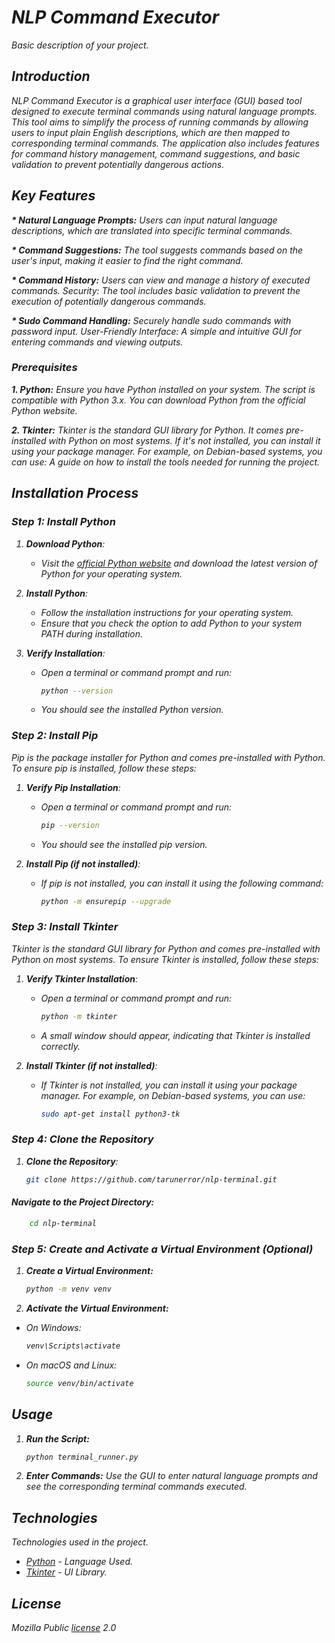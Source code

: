 # <i> NLP Command Executor

Basic description of your project.

## Introduction

NLP Command Executor is a graphical user interface (GUI) based tool designed to execute terminal commands using natural language prompts. This tool aims to simplify the process of running commands by allowing users to input plain English descriptions, which are then mapped to corresponding terminal commands. The application also includes features for command history management, command suggestions, and basic validation to prevent potentially dangerous actions.

## Key Features
<b> * Natural Language Prompts:</b> Users can input natural language descriptions, which are translated into specific terminal commands.

<b> * Command Suggestions:</b> The tool suggests commands based on the user's input, making it easier to find the right command.

<b> * Command History:</b> Users can view and manage a history of executed commands.
Security: The tool includes basic validation to prevent the execution of potentially dangerous commands.

<b> * Sudo Command Handling:</b> Securely handle sudo commands with password input.
User-Friendly Interface: A simple and intuitive GUI for entering commands and viewing outputs.

### Prerequisites

<b>1. Python:</b>  Ensure you have Python installed on your system. The script is compatible with Python 3.x.
                               You can download Python from the official Python website.

<b>2. Tkinter:</b> Tkinter is the standard GUI library for Python. It comes pre-installed with Python on most systems.
If it's not installed, you can install it using your package manager. For example, on Debian-based systems, you can use:
_A guide on how to install the tools needed for running the project._

## Installation Process
### Step 1: Install Python

1. **Download Python**:
   - Visit the [official Python website](https://www.python.org/downloads/) and download the latest version of Python for your operating system.

2. **Install Python**:
   - Follow the installation instructions for your operating system.
   - Ensure that you check the option to add Python to your system PATH during installation.

3. **Verify Installation**:
   - Open a terminal or command prompt and run:
     ```sh
     python --version
     ```
   - You should see the installed Python version.

### Step 2: Install Pip

Pip is the package installer for Python and comes pre-installed with Python. To ensure pip is installed, follow these steps:

1. **Verify Pip Installation**:
   - Open a terminal or command prompt and run:
     ```sh
     pip --version
     ```
   - You should see the installed pip version.

2. **Install Pip (if not installed)**:
   - If pip is not installed, you can install it using the following command:
     ```sh
     python -m ensurepip --upgrade
     ```

### Step 3: Install Tkinter

Tkinter is the standard GUI library for Python and comes pre-installed with Python on most systems. To ensure Tkinter is installed, follow these steps:

1. **Verify Tkinter Installation**:
   - Open a terminal or command prompt and run:
     ```sh
     python -m tkinter
     ```
   - A small window should appear, indicating that Tkinter is installed correctly.

2. **Install Tkinter (if not installed)**:
   - If Tkinter is not installed, you can install it using your package manager. For example, on Debian-based systems, you can use:
     ```sh
     sudo apt-get install python3-tk
     ```

### Step 4: Clone the Repository

1. **Clone the Repository**:
   ```sh
   git clone https://github.com/tarunerror/nlp-terminal.git

#### Navigate to the Project Directory:
 ```sh
     cd nlp-terminal
   ```

### Step 5: Create and Activate a Virtual Environment (Optional)
1. **Create a Virtual Environment:**

     ```sh
     python -m venv venv
     ```


2. **Activate the Virtual Environment:**

- On Windows:
     ```sh
    venv\Scripts\activate
     ```


- On macOS and Linux:

     ```sh
    source venv/bin/activate
     ```

## Usage
1. **Run the Script:**

     ```sh
    python terminal_runner.py
     ```


2. **Enter Commands:** Use the GUI to enter natural language prompts and see the corresponding terminal commands executed.

## Technologies

_Technologies used in the project._ 
* [Python](https://www.python.org/) - Language Used.
* [Tkinter](https://docs.python.org/3/library/tkinter.html) - UI Library.

## License
Mozilla Public [license](https://github.com/tarunerror/nlp-terminal/blob/main/LICENSE) 2.0

</i>
